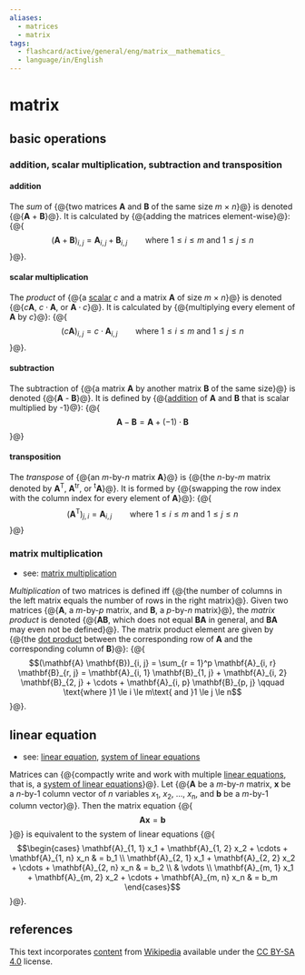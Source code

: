 ```yaml
---
aliases:
  - matrices
  - matrix
tags:
  - flashcard/active/general/eng/matrix__mathematics_
  - language/in/English
---
```


# matrix

## basic operations

### addition, scalar multiplication, subtraction and transposition

#### addition

The _sum_ of {@{two matrices __A__ and __B__ of the same size _m_ × _n_}@} is denoted {@{__A__ + __B__}@}. It is calculated by {@{adding the matrices element-wise}@}: {@{$$(\mathbf{A} + \mathbf{B})_{i, j} = \mathbf{A}_{i, j} + \mathbf{B}_{i, j} \qquad \text{where }1 \le i \le m\text{ and }1 \le j \le n$$}@}. <!--SR:!2025-07-23,311,330!2027-12-15,992,350!2028-05-16,1112,350!2028-09-06,1200,350-->

#### scalar multiplication

The _product_ of {@{a [scalar](scalar%20(mathematics).md) _c_ and a matrix __A__ of size _m_ × _n_}@} is denoted {@{$c\mathbf{A}$, $c \cdot \mathbf{A}$, or $\mathbf{A} \cdot c$}@}. It is calculated by {@{multiplying every element of __A__ by _c_}@}: {@{$$(c\mathbf{A})_{i, j} = c \cdot \mathbf{A}_{i, j} \qquad \text{where }1 \le i \le m\text{ and }1 \le j \le n$$}@}. <!--SR:!2029-01-12,1300,350!2026-11-21,675,330!2026-03-15,469,310!2027-09-02,897,330-->

#### subtraction

The subtraction of {@{a matrix __A__ by another matrix __B__ of the same size}@} is denoted {@{__A__ - __B__}@}. It is defined by {@{[addition](#addition) of __A__ and __B__ that is scalar multiplied by -1}@}: {@{$$\mathbf{A} - \mathbf{B} = \mathbf{A} + (-1) \cdot \mathbf{B}$$}@} <!--SR:!2028-06-30,1142,350!2028-10-05,1223,350!2026-11-06,668,330!2028-11-05,1242,350-->

#### transposition

The _transpose_ of {@{an _m_-by-_n_ matrix __A__}@} is {@{the _n_-by-_m_ matrix denoted by __A__<sup>T</sup>, __A__<sup>tr</sup>, or <sup>t</sup>__A__}@}. It is formed by {@{swapping the row index with the column index for every element of __A__}@}: {@{$$\left(\mathbf{A}^{\text{T} }\right)_{j, i} = \mathbf{A}_{i, j} \qquad \text{where }1 \le i \le m\text{ and }1 \le j \le n$$}@} <!--SR:!2027-06-20,841,330!2028-09-23,1215,350!2025-07-13,302,330!2026-11-12,672,330-->

### matrix multiplication

- see: [matrix multiplication](matrix%20multiplication.md)

_Multiplication_ of two matrices is defined iff {@{the number of columns in the left matrix equals the number of rows in the right matrix}@}. Given two matrices {@{__A__, a _m_-by-_p_ matrix, and __B__, a _p_-by-_n_ matrix}@}, the _matrix product_ is denoted {@{__AB__, which does not equal __BA__ in general, and __BA__ may even not be defined}@}. The matrix product element are given by {@{the [dot product](dot%20product.md) between the corresponding row of __A__ and the corresponding column of __B__}@}: {@{$$(\mathbf{A} \mathbf{B})_{i, j} = \sum_{r = 1}^p \mathbf{A}_{i, r} \mathbf{B}_{r, j} = \mathbf{A}_{i, 1} \mathbf{B}_{1, j} + \mathbf{A}_{i, 2} \mathbf{B}_{2, j} + \cdots + \mathbf{A}_{i, p} \mathbf{B}_{p, j} \qquad \text{where }1 \le i \le m\text{ and }1 \le j \le n$$}@}. <!--SR:!2027-08-24,875,330!2027-09-17,870,310!2027-02-07,735,330!2026-12-19,652,290!2026-02-12,439,310-->

## linear equation

- see: [linear equation](linear%20equation.md), [system of linear equations](system%20of%20linear%20equations.md)

Matrices can {@{compactly write and work with multiple [linear equations](linear%20equation.md), that is, a [system of linear equations](system%20of%20linear%20equations.md)}@}. Let {@{__A__ be a _m_-by-_n_ matrix, __x__ be a _n_-by-1 column vector of _n_ variables _x_<sub>1</sub>, _x_<sub>2</sub>, ..., _x_<sub>n</sub>, and __b__ be a _m_-by-1 column vector}@}. Then the matrix equation {@{$$\mathbf{A} \mathbf{x} = \mathbf{b}$$}@} is equivalent to the system of linear equations {@{$$\begin{cases} \mathbf{A}_{1, 1} x_1 + \mathbf{A}_{1, 2} x_2 + \cdots + \mathbf{A}_{1, n} x_n & = b_1 \\ \mathbf{A}_{2, 1} x_1 + \mathbf{A}_{2, 2} x_2 + \cdots + \mathbf{A}_{2, n} x_n & = b_2 \\ & \vdots \\ \mathbf{A}_{m, 1} x_1 + \mathbf{A}_{m, 2} x_2 + \cdots + \mathbf{A}_{m, n} x_n & = b_m \end{cases}$$}@}. <!--SR:!2027-04-05,780,330!2027-11-24,901,330!2028-01-25,979,310!2028-02-22,1004,310-->

## references

This text incorporates [content](https://en.wikipedia.org/wiki/matrix_(mathematics)) from [Wikipedia](Wikipedia.md) available under the [CC BY-SA 4.0](https://creativecommons.org/licenses/by-sa/4.0/) license.
